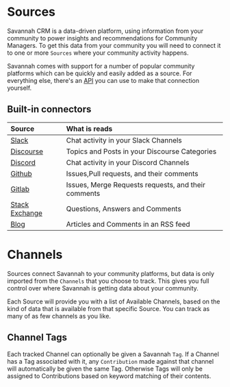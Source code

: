 # Sources

Savannah CRM is a data-driven platform, using information from your community to power insights and recommendations for Community Managers. To get this data from your community you will need to connect it to one or more `Sources` where your community activity happens.

Savannah comes with support for a number of popular community platforms which can be quickly and easily added as a source. For everything else, there's an [API](api.md) you can use to make that connection yourself.

## Built-in connectors

| Source                             | What is reads |
|:-----------------------------------|:------------------|
| [Slack](slack.md)                  | Chat activity in your Slack Channels |
| [Discourse](discourse.md)          | Topics and Posts in your Discourse Categories |
| [Discord](discord.md)              | Chat activity in your Discord Channels |
| [Github](github.md)                | Issues,Pull requests, and their comments |
| [Gitlab](gitlab.md)                | Issues, Merge Requests requests, and their comments |
| [Stack Exchange](stackexchange.md) | Questions, Answers and Comments |
| [Blog](rss.md)                     | Articles and Comments in an RSS feed |


# Channels

Sources connect Savannah to your community platforms, but data is only imported from the `Channels` that you choose to track. This gives you full control over where Savannah is getting data about your community.

Each Source will provide you with a list of Available Channels, based on the kind of data that is available from that specific Source. You can track as many of as few channels as you like.

## Channel Tags

Each tracked Channel can optionally be given a Savannah `Tag`. If a Channel has a Tag associated with it, any `Contribution` made against that channel will automatically be given the same Tag. Otherwise Tags will only be assigned to Contributions based on keyword matching of their contents.